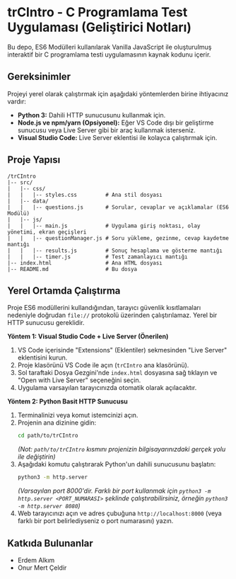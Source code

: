 # trCIntro - C Programlama Test Uygulaması (Geliştirici Notları)

Bu depo, ES6 Modülleri kullanılarak Vanilla JavaScript ile oluşturulmuş interaktif bir C programlama testi uygulamasının kaynak kodunu içerir.

## Gereksinimler

Projeyi yerel olarak çalıştırmak için aşağıdaki yöntemlerden birine ihtiyacınız vardır:

*   **Python 3:** Dahili HTTP sunucusunu kullanmak için.
*   **Node.js ve npm/yarn (Opsiyonel):** Eğer VS Code dışı bir geliştirme sunucusu veya Live Server gibi bir araç kullanmak isterseniz.
*   **Visual Studio Code:** Live Server eklentisi ile kolayca çalıştırmak için.

## Proje Yapısı

```
/trCIntro
|-- src/
|   |-- css/
|   |   |-- styles.css         # Ana stil dosyası
|   |-- data/
|   |   |-- questions.js       # Sorular, cevaplar ve açıklamalar (ES6 Modülü)
|   |-- js/
|   |   |-- main.js            # Uygulama giriş noktası, olay yönetimi, ekran geçişleri
|   |   |-- questionManager.js # Soru yükleme, gezinme, cevap kaydetme mantığı
|   |   |-- results.js         # Sonuç hesaplama ve gösterme mantığı
|   |   |-- timer.js           # Test zamanlayıcı mantığı
|-- index.html                 # Ana HTML dosyası
|-- README.md                  # Bu dosya
```

## Yerel Ortamda Çalıştırma

Proje ES6 modüllerini kullandığından, tarayıcı güvenlik kısıtlamaları nedeniyle doğrudan `file://` protokolü üzerinden çalıştırılamaz. Yerel bir HTTP sunucusu gereklidir.

**Yöntem 1: Visual Studio Code + Live Server (Önerilen)**

1.  VS Code içerisinde "Extensions" (Eklentiler) sekmesinden "Live Server" eklentisini kurun.
2.  Proje klasörünü VS Code ile açın (`trCIntro` ana klasörünü).
3.  Sol taraftaki Dosya Gezgini'nde `index.html` dosyasına sağ tıklayın ve "Open with Live Server" seçeneğini seçin.
4.  Uygulama varsayılan tarayıcınızda otomatik olarak açılacaktır.

**Yöntem 2: Python Basit HTTP Sunucusu**

1.  Terminalinizi veya komut istemcinizi açın.
2.  Projenin ana dizinine gidin:
    ```bash
    cd path/to/trCIntro 
    ```
    *(Not: `path/to/trCIntro` kısmını projenizin bilgisayarınızdaki gerçek yolu ile değiştirin)*
3.  Aşağıdaki komutu çalıştırarak Python'un dahili sunucusunu başlatın:
    ```bash
    python3 -m http.server
    ```
    *(Varsayılan port 8000'dir. Farklı bir port kullanmak için `python3 -m http.server <PORT_NUMARASI>` şeklinde çalıştırabilirsiniz, örneğin `python3 -m http.server 8080`)*
4.  Web tarayıcınızı açın ve adres çubuğuna `http://localhost:8000` (veya farklı bir port belirlediyseniz o port numarasını) yazın.

## Katkıda Bulunanlar

*   Erdem Alkım
*   Onur Mert Çeldir